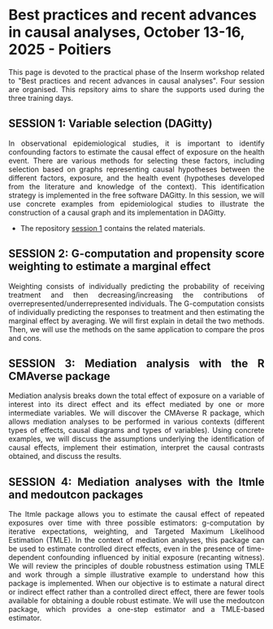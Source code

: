 # Best practices and recent advances in causal analyses, October 13-16, 2025 - Poitiers

<div style="text-align: justify">

This page is devoted to the practical phase of the Inserm workshop related to "Best practices and recent advances in causal analyses". Four session are organised. This repsitory aims to share the supports used during the three training days.

## SESSION 1: Variable selection (DAGitty)

In observational epidemiological studies, it is important to identify confounding factors to estimate the causal effect of exposure on the health event. There are various methods for selecting these factors, including selection based on graphs representing causal hypotheses between the different factors, exposure, and the health event (hypotheses developed from the literature and knowledge of the context). This identification strategy is implemented in the free software DAGitty. In this session, we will use concrete examples from epidemiological studies to illustrate the construction of a causal graph and its implementation in DAGitty.

* The repository [session 1](https://github.com/chupverse/causal-workshop/session1) contains the related materials.

## SESSION 2: G-computation and propensity score weighting to estimate a marginal effect

Weighting consists of individually predicting the probability of receiving treatment and then decreasing/increasing the contributions of overrepresented/underrepresented individuals. The G-computation consists of individually predicting the responses to treatment and then estimating the marginal effect by averaging. We will first explain in detail the two methods. Then, we will use the methods on the same application to compare the pros and cons.


## SESSION 3: Mediation analysis with the R CMAverse package

Mediation analysis breaks down the total effect of exposure on a variable of interest into its direct effect and its effect mediated by one or more intermediate variables. We will discover the CMAverse R package, which allows mediation analyses to be performed in various contexts (different types of effects, causal diagrams and types of variables). Using concrete examples, we will discuss the assumptions underlying the identification of causal effects, implement their estimation, interpret the causal contrasts obtained, and discuss the results.

## SESSION 4: Mediation analyses with the ltmle and medoutcon packages

The ltmle package allows you to estimate the causal effect of repeated exposures over time with three possible estimators: g-computation by iterative expectations, weighting, and Targeted Maximum Likelihood Estimation (TMLE). In the context of mediation analyses, this package can be used to estimate controlled direct effects, even in the presence of time-dependent confounding influenced by initial exposure (recanting witness). We will review the principles of double robustness estimation using TMLE and work through a simple illustrative example to understand how this package is implemented. When our objective is to estimate a natural direct or indirect effect rather than a controlled direct effect, there are fewer tools available for obtaining a double robust estimate. We will use the medoutcon package, which provides a one-step estimator and a TMLE-based estimator.
